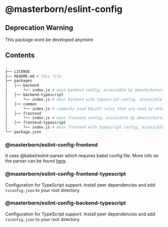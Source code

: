 # @masterborn/eslint-config
## Deprecation Warning 
This package wont be developed anymore

## Contents

```sh
.
├── LICENSE
├── README.md # this file
├── packages
│   │── backend
│       └── index.js # main backend config, accessible by @masterborn/eslint-config-backend
│   │── backend-typescript
│       └── index.js # main backend with typescript config, accessible by @masterborn/eslint-config-backend-typescript
│   │── common
│       └── index.js # commonly used ESLint rules that are used by other packages, accessible by @masterborn/eslint-config-common
│   │── frontend
│       └── index.js # main frontend config, accessible by @masterborn/eslint-config-frontend
│   │── frontend-typescript
│       └── index.js # main frontend with typescript config, accessible by @masterborn/eslint-config-frontend-typescript
└── package.json
```

### @masterborn/eslint-config-frontend

It uses @babel/eslint-parser which requires babel config file. More info on the parser can be found [here](https://github.com/babel/babel/tree/master/eslint/babel-eslint-parser).

### @masterborn/eslint-config-frontend-typescript

Configuration for TypeScript support.
Install peer dependencies and add `tsconfig.json` to your root directory.

### @masterborn/eslint-config-backend-typescript

Configuration for TypeScript support.
Install peer dependencies and add `tsconfig.json` to your root directory.

